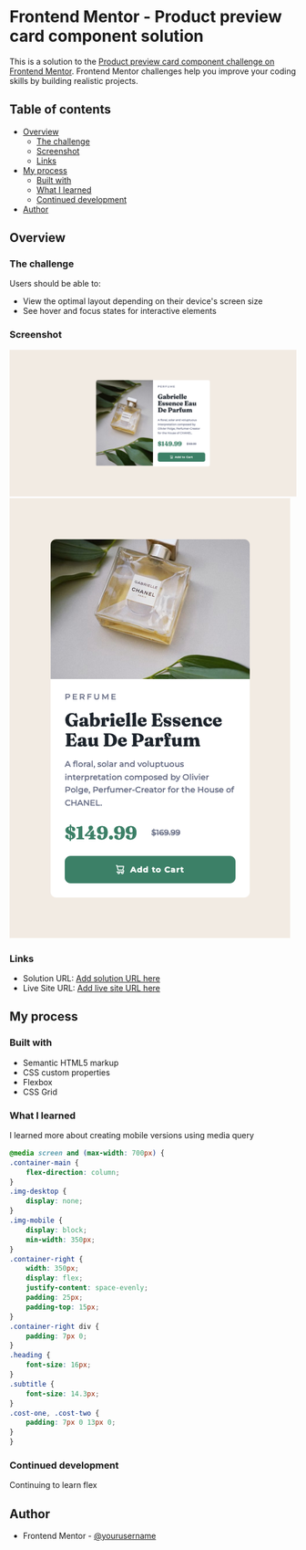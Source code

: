 # Frontend Mentor - Product preview card component solution

This is a solution to the [Product preview card component challenge on Frontend Mentor](https://www.frontendmentor.io/challenges/product-preview-card-component-GO7UmttRfa). Frontend Mentor challenges help you improve your coding skills by building realistic projects. 

## Table of contents

- [Overview](#overview)
  - [The challenge](#the-challenge)
  - [Screenshot](#screenshot)
  - [Links](#links)
- [My process](#my-process)
  - [Built with](#built-with)
  - [What I learned](#what-i-learned)
  - [Continued development](#continued-development)
- [Author](#author)

## Overview

### The challenge

Users should be able to:

- View the optimal layout depending on their device's screen size
- See hover and focus states for interactive elements

### Screenshot

![Desktop view](./desktop-screenshot.png)
![Mobile View](./mobile-screenshot.png)

### Links

- Solution URL: [Add solution URL here](https://your-solution-url.com)
- Live Site URL: [Add live site URL here](https://your-live-site-url.com)

## My process

### Built with

- Semantic HTML5 markup
- CSS custom properties
- Flexbox
- CSS Grid

### What I learned

I learned more about creating mobile versions using media query

```css
@media screen and (max-width: 700px) {
.container-main {
    flex-direction: column;
}
.img-desktop {
    display: none;
}
.img-mobile {
    display: block;
    min-width: 350px;
}
.container-right {
    width: 350px; 
    display: flex;
    justify-content: space-evenly;
    padding: 25px;
    padding-top: 15px;
}
.container-right div {
    padding: 7px 0;
}
.heading {
    font-size: 16px;
}
.subtitle {
    font-size: 14.3px;
}
.cost-one, .cost-two {
    padding: 7px 0 13px 0;
}
}
```

### Continued development

Continuing to learn flex

## Author

- Frontend Mentor - [@yourusername](https://www.frontendmentor.io/profile/jbedville)
